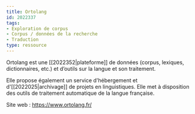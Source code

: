 ```yaml
---
title: Ortolang
id: 2022337
tags:
- Exploration de corpus
- Corpus / données de la recherche
- Traduction
type: ressource
---
```


Ortolang est une [[2022352|plateforme]] de données (corpus, lexiques, dictionnaires, etc.) et d’outils sur la langue et son traitement.

Elle propose également un service d'hébergement et d'[[2022025|archivage]] de projets en linguistiques. Elle met à disposition des outils de traitement automatique de la langue française.

Site web : <https://www.ortolang.fr/>

